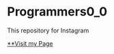 # Programmers0_0
This repository for Instagram

[**Visit my Page](https://patel-harshal.github.io/programmers0_0/)
